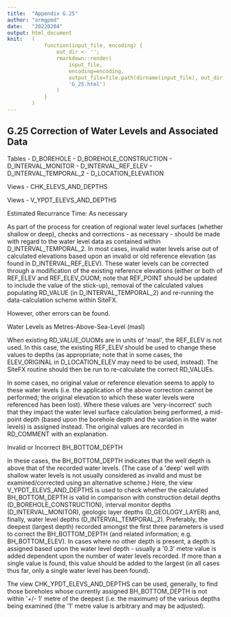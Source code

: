 ```yaml
---
title:  "Appendix G.25"
author: "ormgpmd"
date:   "20220204"
output: html_document
knit:   (
            function(input_file, encoding) {
                out_dir <- '';
                rmarkdown::render(
                    input_file,
                    encoding=encoding,
                    output_file=file.path(dirname(input_file), out_dir,
                    'G_25.html')
                )
            }
        )
---
```


## G.25 Correction of Water Levels and Associated Data

Tables
    - D_BOREHOLE
    - D_BOREHOLE_CONSTRUCTION
    - D_INTERVAL_MONITOR
    - D_INTERVAL_REF_ELEV
    - D_INTERVAL_TEMPORAL_2
    - D_LOCATION_ELEVATION

Views
    - CHK_ELEVS_AND_DEPTHS

Views 
    - V_YPDT_ELEVS_AND_DEPTHS

Estimated Recurrance Time: As necessary

As part of the process for creation of regional water level surfaces (whether shallow or deep), checks and corrections - as necessary - should be made with regard to the water level data as contained within D_INTERVAL_TEMPORAL_2.  In most cases, invalid water levels arise out of calculated elevations based upon an invalid or old reference elevation (as found in D_INTERVAL_REF_ELEV).  These water levels can be corrected through a modification of the existing reference elevations (either or both of REF_ELEV and REF_ELEV_OUOM; note that REF_POINT should be updated to include the value of the stick-up), removal of the calculated values populating RD_VALUE (in D_INTERVAL_TEMPORAL_2) and re-running the data-calculation scheme within SiteFX.

However, other errors can be found.

Water Levels as Metres-Above-Sea-Level (masl)

When existing RD_VALUE_OUOMs are in units of 'masl', the REF_ELEV is not used.  In this case, the existing REF_ELEV should be used to change these values to depths (as appropriate; note that in some cases, the ELEV_ORIGINAL in D_LOCATION_ELEV may need to be used, instead).  The SiteFX routine should then be run to re-calculate the correct RD_VALUEs.

In some cases, no original value or reference elevation seems to apply to these water levels (i.e. the application of the above correction cannot be performed; the original elevation to which these water levels were referenced has been lost).  Where these values are 'very-incorrect' such that they impact the water level surface calculation being performed, a mid-point depth (based upon the borehole depth and the variation in the water levels) is assigned instead.  The original values are recorded in RD_COMMENT with an explanation.

Invalid or Incorrect BH_BOTTOM_DEPTH

In these cases, the BH_BOTTOM_DEPTH indicates that the well depth is above that of the recorded water levels.  (The case of a 'deep' well with shallow water levels is not usually considered as invalid and must be examined/corrected using an alternative scheme.)  Here, the view V_YPDT_ELEVS_AND_DEPTHS is used to check whether the calculated BH_BOTTOM_DEPTH is valid in comparison with construction detail depths (D_BOREHOLE_CONSTRUCTION), interval monitor depths (D_INTERVAL_MONITOR), geologic layer depths (D_GEOLOGY_LAYER) and, finally, water level depths (D_INTERVAL_TEMPORAL_2).  Preferably, the deepest (largest depth) recorded amongst the first three parameters is used to correct the BH_BOTTOM_DEPTH (and related information; e.g. BH_BOTTOM_ELEV).  In cases where no other depth is present, a depth is assigned based upon the water level depth - usually a '0.3' metre value is added dependent upon the number of water levels recorded.  If more than a single value is found, this value should be added to the largest (in all cases thus far, only a single water level has been found).

The view CHK_YPDT_ELEVS_AND_DEPTHS can be used, generally, to find those boreholes whose currently assigned BH_BOTTOM_DEPTH is not within '+/- 1' metre of the deepest (i.e. the maximum) of the various depths being examined (the '1' metre value is arbitrary and may be adjusted).


